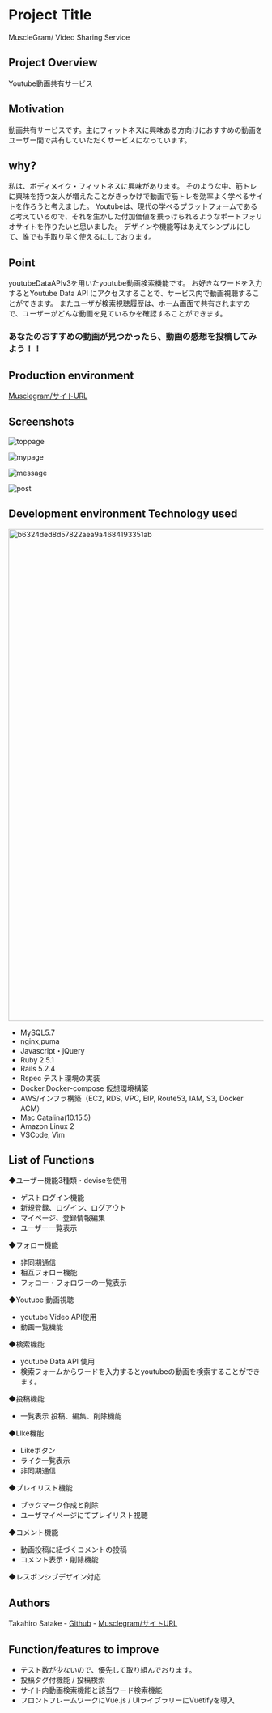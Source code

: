# Project Title 
  MuscleGram/ Video Sharing Service
## Project Overview 
  Youtube動画共有サービス
## Motivation
  動画共有サービスです。主にフィットネスに興味ある方向けにおすすめの動画をユーザー間で共有していただくサービスになっています。
## why? 
  私は、ボディメイク・フィットネスに興味があります。
  そのような中、筋トレに興味を持つ友人が増えたことがきっかけで動画で筋トレを効率よく学べるサイトを作ろうと考えました。
  Youtubeは、現代の学べるプラットフォームであると考えているので、それを生かした付加価値を乗っけられるようなポートフォリオサイトを作りたいと思いました。
  デザインや機能等はあえてシンプルにして、誰でも手取り早く使えるにしております。
## Point 
  youtubeDataAPIv3を用いたyoutube動画検索機能です。
  お好きなワードを入力するとYoutube Data API にアクセスすることで、サービス内で動画視聴することができます。
  またユーザが検索視聴履歴は、ホーム画面で共有されますので、ユーザーがどんな動画を見ているかを確認することができます。
  ### あなたのおすすめの動画が見つかったら、動画の感想を投稿してみよう！！
## Production environment 
  [Musclegram/サイトURL](https://musclegram.net/)
## Screenshots 
 ![toppage](https://user-images.githubusercontent.com/65805662/99909868-4556e400-2d2e-11eb-8e29-97b8f2178619.jpg)

 ![mypage](https://user-images.githubusercontent.com/65805662/99909870-47b93e00-2d2e-11eb-8694-a71a7bff94b5.jpg)

 ![message](https://user-images.githubusercontent.com/65805662/99909871-48ea6b00-2d2e-11eb-9d1f-c4da3370254a.jpg)

 ![post](https://user-images.githubusercontent.com/65805662/99909872-4a1b9800-2d2e-11eb-9dcc-55c7c5ee2e64.jpg)

## Development environment Technology used 
<img width="973" alt="b6324ded8d57822aea9a4684193351ab" src="https://user-images.githubusercontent.com/65805662/95767262-74ba1000-0cef-11eb-9a98-2d5610578126.png">

- MySQL5.7
- nginx,puma
- Javascript・jQuery
- Ruby 2.5.1
- Rails 5.2.4
- Rspec テスト環境の実装
- Docker,Docker-compose 仮想環境構築
- AWS/インフラ構築（EC2, RDS, VPC, EIP, Route53, IAM, S3, Docker ACM）
- Mac Catalina(10.15.5)
- Amazon Linux 2
- VSCode, Vim
## List of Functions
◆ユーザー機能3種類・deviseを使用
- ゲストログイン機能
- 新規登録、ログイン、ログアウト
- マイページ、登録情報編集
- ユーザー一覧表示

◆フォロー機能
- 非同期通信
- 相互フォロー機能
- フォロー・フォロワーの一覧表示

◆Youtube 動画視聴
- youtube Video API使用
- 動画一覧機能

◆検索機能
- youtube Data API 使用 
- 検索フォームからワードを入力するとyoutubeの動画を検索することができます。

◆投稿機能
- 一覧表示 投稿、編集、削除機能

◆Llke機能
- Likeボタン
- ライク一覧表示
- 非同期通信

◆プレイリスト機能 
- ブックマーク作成と削除
- ユーザマイページにてプレイリスト視聴

◆コメント機能 
- 動画投稿に紐づくコメントの投稿
- コメント表示・削除機能

◆レスポンシブデザイン対応 

## Authors
  Takahiro Satake - [Github](https://github.com/takahirosatake)  - [Musclegram/サイトURL](http://musclegram.net/)
## Function/features to improve 
- テスト数が少ないので、優先して取り組んでおります。
- 投稿タグ付機能 / 投稿検索
- サイト内動画検索機能と該当ワード検索機能
- フロントフレームワークにVue.js / UIライブラリーにVuetifyを導入